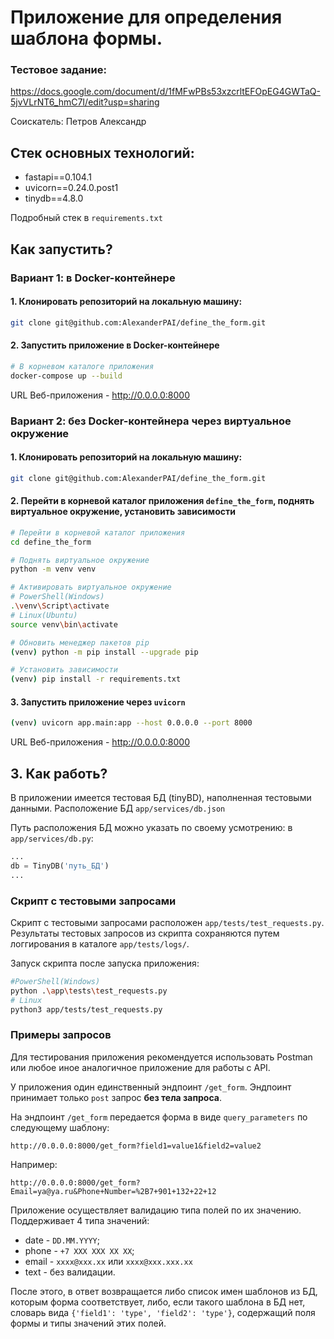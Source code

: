 # Приложение для определения шаблона формы.

### Тестовое задание:

https://docs.google.com/document/d/1fMFwPBs53xzcrltEFOpEG4GWTaQ-5jvVLrNT6_hmC7I/edit?usp=sharing

Соискатель: Петров Александр

## Стек основных технологий:
- fastapi==0.104.1
- uvicorn==0.24.0.post1
- tinydb==4.8.0

Подробный стек в `requirements.txt`

## Как запустить?

### Вариант 1: в Docker-контейнере

#### 1. Клонировать репозиторий на локальную машину:
```bash
git clone git@github.com:AlexanderPAI/define_the_form.git
```

#### 2. Запустить приложение в Docker-контейнере

```bash
# В корневом каталоге приложения
docker-compose up --build
```
URL Веб-приложения - http://0.0.0.0:8000

### Вариант 2: без Docker-контейнера через виртуальное окружение

#### 1. Клонировать репозиторий на локальную машину:
```bash
git clone git@github.com:AlexanderPAI/define_the_form.git
```

#### 2. Перейти в корневой каталог приложения `define_the_form`, поднять виртуальное окружение, установить зависимости
```bash
# Перейти в корневой каталог приложения
cd define_the_form

# Поднять виртуальное окружение
python -m venv venv

# Активировать виртуальное окружение
# PowerShell(Windows)
.\venv\Script\activate
# Linux(Ubuntu)
source venv\bin\activate

# Обновить менеджер пакетов pip
(venv) python -m pip install --upgrade pip

# Установить зависимости
(venv) pip install -r requirements.txt
```

#### 3. Запустить приложение через `uvicorn`
```bash 
(venv) uvicorn app.main:app --host 0.0.0.0 --port 8000
```

URL Веб-приложения - http://0.0.0.0:8000

## 3. Как работь?

В приложении имеется тестовая БД (tinyBD), наполненная тестовыми данными.
Расположение БД `app/services/db.json`

Путь расположения БД можно указать по своему усмотрению: в `app/services/db.py`:
```python
...
db = TinyDB('путь_БД')
...
```

### Скрипт с тестовыми запросами

Скрипт с тестовыми запросами расположен `app/tests/test_requests.py`.
Результаты тестовых запросов из скрипта сохраняются путем логгирования в каталоге `app/tests/logs/`.

Запуск скрипта после запуска приложения:
```bash
#PowerShell(Windows)
python .\app\tests\test_requests.py
# Linux
python3 app/tests/test_requests.py
```

### Примеры запросов
Для тестирования приложения рекомендуется использовать Postman или любое иное аналогичное приложение для работы с API. 

У приложения один единственный эндпоинт `/get_form`. Эндпоинт принимает только `post` запрос **без тела запроса**.

На эндпоинт `/get_form` передается форма в виде `query_parameters` по следующему шаблону:
```
http://0.0.0.0:8000/get_form?field1=value1&field2=value2
```

Например:

```
http://0.0.0.0:8000/get_form?Email=ya@ya.ru&Phone+Number=%2B7+901+132+22+12
```

Приложение осуществляет валидацию типа полей по их значению.
Поддерживает 4 типа значений:
- date - `DD.MM.YYYY`;
- phone - `+7 XXX XXX XX XX`;
- email - `xxxx@xxx.xx` или `xxxx@xxx.xxx.xx`
- text - без валидации.

После этого, в ответ возвращается либо список имен шаблонов из БД, которым форма соответствует, либо, если такого шаблона в БД нет, словарь вида `{'field1': 'type', 'field2': 'type'}`, содержащий поля формы и типы значений этих полей. 
